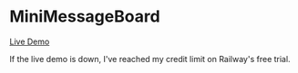 # MiniMessageBoard

[Live Demo](https://mini-message-board-vert.vercel.app/)

If the live demo is down, I've reached my credit limit on Railway's free trial.
